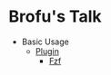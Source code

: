 # Brofu's Talk

- Basic Usage
  - [Plugin](01-basic_usage/03-plugin/readme.md)
    * [Fzf](01-basic_usage/03-plugin/01-fzf.md)
